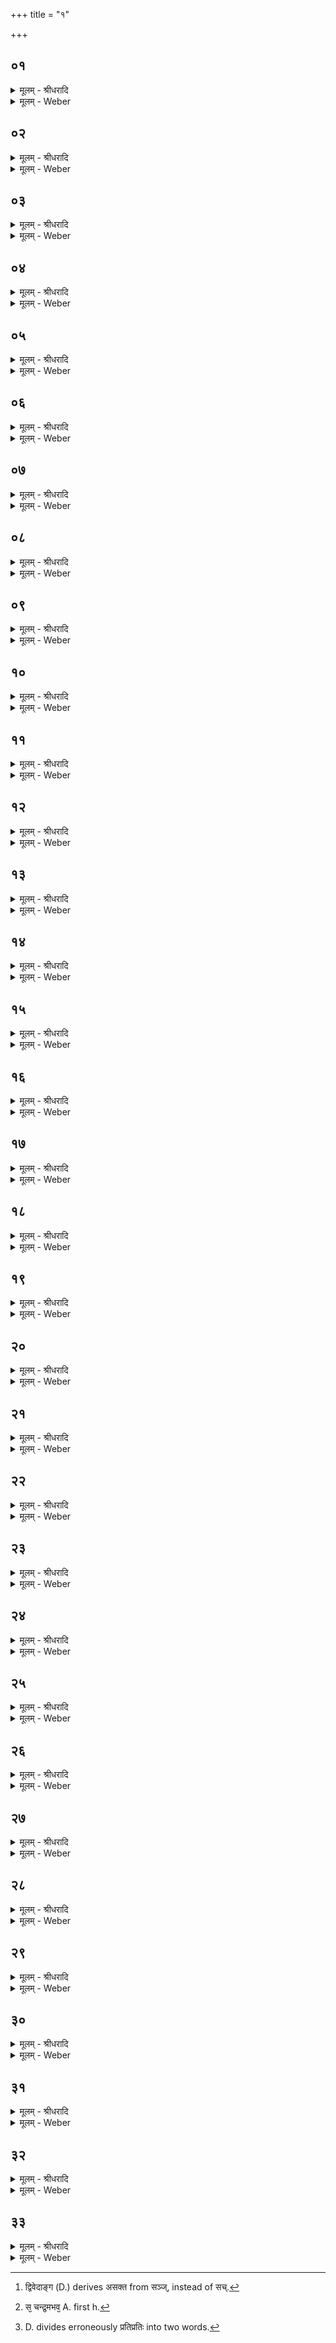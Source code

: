+++
title = "१"

+++


## ०१
<details><summary>मूलम् - श्रीधरादि</summary>

द्वया᳘ ह प्राजापत्याः᳘॥  
(०) देवाश्चा᳘सुराश्च त᳘तः कानीयसा᳘ ऽएव᳘ देवा᳘ ज्यायसा ऽअ᳘सुरास्त᳘ ऽएषु᳘ लोके᳘ष्वस्पर्द्धन्त॥
</details>

<details><summary>मूलम् - Weber</summary>

द्वया᳘ ह प्राजापत्याः᳟॥  
देवाश्चा᳘सुराश्च त᳘तः कानीयसा᳘ एव᳘ देवा᳘ ज्यायसा अ᳘सुरास्त᳘एषु᳘ लोके᳘ष्वस्पर्धन्त॥
</details>

## ०२
<details><summary>मूलम् - श्रीधरादि</summary>

ते᳘ ह देवा᳘ ऽऊचुः॥  
(र्ह) हन्ता᳘सुरान्यज्ञ᳘ ऽउद्गीथे᳘नात्य᳘यामे᳘ति॥
</details>

<details><summary>मूलम् - Weber</summary>

ते᳘ ह देवा᳘ ऊचुः॥  
हन्ता᳘सुरान्यज्ञ᳘ उद्गीथे᳘नात्य᳘यामे᳘ति॥
</details>

## ०३
<details><summary>मूलम् - श्रीधरादि</summary>

ते᳘ ह व्वा᳘चमूचुः॥  
(स्त्वं᳘) त्व᳘न्न ऽउ᳘द्गाये᳘ति तथे᳘ति ते᳘भ्यो व्वागुदगायद्यो᳘[[!!]] व्वाचि भो᳘गस्त᳘न्देवे᳘भ्य ऽआ᳘गायद्य᳘त्कल्या᳘णम्व᳘दति त᳘दात्म᳘ने᳘ ते ऽविदुरने᳘न वै᳘ न ऽउद्गात्रा᳘ ऽत्येष्यन्तीति त᳘मभिद्रु᳘त्य पाप्म᳘ना ऽविध्यन्त्स[[!!]] यः स᳘ पाप्मा य᳘दे᳘वेदम᳘प्रतिरूपम्व᳘दति स᳘ ऽएव स᳘ पाप्मा॥
</details>

<details><summary>मूलम् - Weber</summary>

ते᳘ ह वा᳘चमूचुः॥  
त्वं᳘ न उ᳘द्गाये᳘ति तथे᳘ति ते᳘भ्यो वागु᳘दगायद्यो᳘ वाचि भो᳘गस्तं᳘ देवे᳘भ्य आ᳘गायद्य᳘त्कल्या᳘णम् व᳘दति त᳘दात्म᳘नेॗ तेऽविदुरने᳘न वै᳘ न उद्गात्रा᳘त्येष्यन्तीति त᳘मभिद्रु᳘त्य पाप्म᳘नाविध्यन्त्स᳘ यः स पाप्मा य᳘देॗवेदम᳘प्रतिरूपम् व᳘दति स᳘ एव स᳘ पाप्मा॥
</details>

## ०४
<details><summary>मूलम् - श्रीधरादि</summary>

(प्मा᳘ ऽथ) अ᳘थ ह प्राण᳘मूचुः॥  
(स्त्वं᳘) त्व᳘न्न ऽउ᳘द्गाये᳘ति तथे᳘ति ते᳘भ्यः प्राण ऽउ᳘दगायद्यः᳘ प्राणे भो᳘गस्त᳘न्देवे᳘भ्य ऽआ᳘गायद्य᳘त्कल्या᳘णञ्जि᳘घ्रति त᳘दात्म᳘ने᳘ ते ऽविदुरने᳘न वै᳘ न ऽउद्गात्रा᳘ ऽत्येष्यन्ती᳘ति त᳘मभिद्रु᳘त्य पाप्म᳘ना ऽविध्यन्त्स यः स᳘ पाप्मा य᳘दे᳘वेदम᳘प्रतिरूपञ्जि᳘घ्रति स᳘ ऽएव स᳘ पाप्मा॥
</details>

<details><summary>मूलम् - Weber</summary>

अ᳘थ ह प्राण᳘मूचुः॥  
त्वं᳘ न उ᳘द्गाये᳘ति तथे᳘ति ते᳘भ्यः प्राण उ᳘दगायद्यः᳘ प्राणे भो᳘गस्तं᳘ देवे᳘भ्य आ᳘गायद्य᳘त्कल्या᳘णं जि᳘घ्रति त᳘दात्म᳘नेॗ तेऽविदुरनेन वै᳘ न उद्गात्रा᳘त्येष्यन्ती᳘ति त᳘मभिद्रु᳘त्य पाप्म᳘नाविध्यन्त्स यः स᳘ पाप्मा य᳘देॗवेदम᳘प्रतिरूपं जि᳘घ्रति स᳘ एव स᳘ पाप्मा॥
</details>

## ०५
<details><summary>मूलम् - श्रीधरादि</summary>

(प्मा᳘ ऽथ) अ᳘थ ह च᳘क्षुरूचुः॥  
(स्त्वं᳘) त्व᳘न्न ऽउ᳘द्गाये᳘ति तथे᳘ति ते᳘भ्यश्च᳘क्षुरु᳘दगायद्यश्च᳘क्षुषि भो᳘गस्त᳘न्देवे᳘भ्य ऽआ᳘गायद्य᳘त्कल्या᳘णम्प᳘श्यति त᳘दात्म᳘ने᳘ ते ऽविदुरने᳘न वै᳘ न ऽउद्गात्रा᳘ ऽत्येष्यन्ती᳘ति त᳘मभिद्रु᳘त्य पाप्म᳘ना ऽविध्यन्त्स यः स᳘ पाप्मा य᳘दे᳘वेदम᳘प्रतिरूपम्प᳘श्यति स᳘ ऽएव स᳘ पाप्मा॥
</details>

<details><summary>मूलम् - Weber</summary>

अ᳘थ ह च᳘क्षुरूचुः॥  
त्वं᳘ न उ᳘द्गाये᳘ति तथे᳘ति ते᳘भ्यश्च᳘क्षुरु᳘दगायद्यश्च᳘क्षुषि भो᳘गस्तं᳘ देवे᳘भ्य आ᳘गायद्य᳘त्कल्या᳘णम् प᳘श्यति त᳘दात्म᳘नेॗ तेऽविदुरने᳘न वै᳘ न उद्गात्रा᳘त्येष्यन्ती᳘ति त᳘मभिद्रु᳘त्य पाप्म᳘नाविध्यन्त्स यः स᳘ पाप्मा य᳘देॗवेदम᳘प्रतिरूपम् प᳘श्यति स᳘ एव स᳘ पाप्मा॥
</details>

## ०६
<details><summary>मूलम् - श्रीधरादि</summary>

(प्मा᳘ ऽथ) अ᳘थ ह श्रो᳘त्रमूचुः॥  
(स्त्वं᳘) त्व᳘न्न ऽउ᳘द्गाये᳘ति तथे᳘ति ते᳘भ्यः श्रो᳘त्रमु᳘दगायद्यः᳘ श्रोत्रे[[!!]] भो᳘गस्त᳘न्देवे᳘भ्य ऽआ᳘गायद्य᳘त्कल्या᳘णᳫँ᳭ शृणो᳘ति त᳘दात्म᳘ने᳘ ते ऽविदुरने᳘न वै᳘ न ऽउद्गात्रा᳘ ऽत्येष्यन्ती᳘ति त᳘मभिद्रुत्य[[!!]] पाप्म᳘ना ऽविध्यन्त्स यः स᳘ पाप्मा य᳘दे᳘वेदम᳘प्रतिरूपᳫँ᳭ शृणो᳘ति स᳘ ऽएव स᳘ पाप्मा॥
</details>

<details><summary>मूलम् - Weber</summary>

अ᳘थ ह श्रो᳘त्रमूचुः॥  
त्वं᳘ न उ᳘द्गाये᳘ति तथे᳘ति ते᳘भ्यः श्रो᳘त्रमु᳘दगायद्यः श्रो᳘त्रे भो᳘गस्तं᳘ देवे᳘भ्य आ᳘गायद्य᳘त्कल्या᳘णं शृणो᳘ति त᳘दात्म᳘नेॗ तेऽविदुरने᳘न वै᳘ न उद्गात्रा᳘त्येष्यन्ती᳘ति त᳘मभिद्रु᳘त्य पाप्म᳘नाविध्यन्त्स यः स᳘ पाप्मा य᳘देॗवेदम᳘प्रतिरूपं शृणो᳘ति स᳘ एव स᳘ पाप्मा॥
</details>

## ०७
<details><summary>मूलम् - श्रीधरादि</summary>

(प्मा᳘ ऽथ) अ᳘थ ह म᳘न ऽऊचुः॥  
(स्त्वं᳘) त्व᳘न्न ऽउ᳘द्गाये᳘ति तथे᳘ति ते᳘भ्यो म᳘न ऽउ᳘दगायद्यो म᳘नसि भो᳘गस्त᳘न्देवे᳘भ्य ऽआ᳘गायद्य᳘त्कल्या᳘णᳫँ᳭ सङ्कल्प᳘यति त᳘दात्म᳘ने᳘ ते ऽविदुरने᳘न वै᳘ न ऽउद्गात्रा᳘ ऽत्येष्यन्ती᳘ति त᳘मभिद्रु᳘त्य पाप्म᳘ना ऽविध्यन्त्स यः स᳘ पाप्मा य᳘दे᳘वेदम᳘प्रतिरूपᳫँ᳭ सङ्कल्प᳘यति स᳘ ऽएव स᳘ पा᳘प्मैव᳘मु ख᳘ल्वेता᳘ देव᳘ताः पाप्म᳘भिरु᳘पासृजन्नेव᳘मेनाः पाप्म᳘ना ऽविध्यन्॥
</details>

<details><summary>मूलम् - Weber</summary>

अ᳘थ ह म᳘न ऊचुः॥  
त्व᳘म् न उ᳘द्गाये᳘ति तथे᳘ति ते᳘भ्यो म᳘न उ᳘दगायद्यो म᳘नसि भो᳘गस्तं᳘ देवे᳘भ्य आ᳘गायद्य᳘त्कल्या᳘णᳫं सङ्कल्प᳘यति त᳘दात्म᳘नेॗ तेऽविदुरने᳘न वै᳘ न उद्गात्रा᳘त्येष्यन्ती᳘ति त᳘मभिद्रु᳘त्य पाप्म᳘नाविध्यन्त्स यः स᳘ पाप्मा य᳘देॗवेदम᳘प्रतिरूपᳫं सङ्कल्प᳘यति स᳘ एव स᳘ पाॗप्मैव᳘मु ख᳘ल्वेता᳘ देव᳘ताः पाप्म᳘भिरु᳘पासृजन्नेव᳘मेनाः पाप्म᳘नाविध्यन्॥
</details>

## ०८
<details><summary>मूलम् - श्रीधरादि</summary>

(न्न᳘थ) अ᳘थ हेम᳘मासन्य᳘म्प्राण᳘मूचुः॥  
(स्त्वं᳘) त्व᳘न्न ऽउ᳘द्गाये᳘ति तथे᳘ति ते᳘भ्य ऽएष᳘ प्प्राण ऽउ᳘दगाय᳘त्ते ऽविदुरने᳘न वै᳘ न ऽउद्गात्रा᳘ ऽत्येष्यन्ती᳘ति त᳘मभिद्रु᳘त्य पाप्म᳘ना ऽविव्यत्सन्त्स यथा᳘ ऽश्मानमृत्वा᳘ लोष्टो᳘ व्विध्व᳘ᳫँ᳘सेतैव᳘ᳫँ᳘ हैव᳘ व्विध्व᳘ᳫँ᳘समाना व्वि᳘ष्वञ्चो व्वि᳘नेशुस्त᳘तो देवा ऽअ᳘भवन्परा᳘ ऽसुरा भ᳘वत्यात्म᳘ना प᳘रा ऽस्य द्विषन्भ्रा᳘तृव्यो भवति य᳘ ऽएवम्वे᳘द॥
</details>

<details><summary>मूलम् - Weber</summary>

अ᳘थ हेम᳘मासन्य᳘म् प्राण᳘मूचुः॥  
त्वं᳘ न उ᳘द्गाये᳘ति तथे᳘ति ते᳘भ्य एष᳘ प्राण उ᳘दगायॗत्तेऽविदुरने᳘न वै᳘ न उद्गात्रा᳘त्येष्यन्ती᳘ति त᳘मभिद्रु᳘त्य पाप्म᳘नाविव्यत्सन्त्स यथा᳘श्मानमृत्वा᳘ लोष्टो᳘ विध्व᳘ᳫं᳘सेतैव᳘ᳫं᳘ हैव᳘ विध्व᳘ᳫं᳘समाना वि᳘ष्वञ्चो वि᳘नेशुस्त᳘तो देवा अ᳘भवन्परा᳘सुरा भ᳘वत्यात्म᳘ना प᳘रास्य द्विषन्भ्रा᳘तृव्यो भवति य᳘ एवम् वे᳘द॥
</details>

## ०९
<details><summary>मूलम् - श्रीधरादि</summary>

ते᳘ होचुः᳘॥  
क्व नु᳘ सो ऽभूद्यो᳘ न ऽइत्थम᳘सक्ते᳘त्यय᳘मा᳘स्ये ऽन्तरि᳘ति᳘ सो ऽया᳘स्य ऽआङ्गिरसो᳘ ऽङ्गानाᳫँ᳭ हि र᳘सः॥
</details>

<details><summary>मूलम् - Weber</summary>

ते᳘ होचुः॥  
क्व नु सोऽभूद्यो᳘ न इत्थम᳘सक्ते᳘त्यय᳘माॗस्येऽन्तरि᳘तिॗ [^wbr_1] सोऽया᳘स्य आङ्गिरसो᳘ऽङ्गानाᳫं हि र᳘सः॥  

[^wbr_1]: द्विवेदाङ्ग (D.) derives असक्त from सञ्ज्, instead of सच्.
</details>

## १०
<details><summary>मूलम् - श्रीधरादि</summary>

सा वा᳘ ऽएषा᳘ देव᳘ता दूर्न्ना᳘म॥   
दूर᳘ᳫँ᳘ ह्यस्या[[!!]] मृ᳘त्युर्दूर᳘ᳫँ᳘[[!!]] ह वा᳘ ऽअस्मान्मृत्युर्भ्भवति[[!!]] य᳘ ऽएवम्वे᳘द॥
</details>

<details><summary>मूलम् - Weber</summary>

सा वा᳘ एषा᳘ देव᳘ता दूः॥  
ना᳘म दूरᳫं ह्य᳘स्या मृत्यु᳘र्दूर᳘ᳫं᳘ ह वा अस्मान्मृत्यु᳘र्भवति य᳘ एवम् वे᳘द॥
</details>

## ११
<details><summary>मूलम् - श्रीधरादि</summary>

सा वा᳘ ऽएषा᳘ देव᳘ता॥  
(तै) एता᳘सान्देव᳘तानाम्पाप्मा᳘नम्मृत्युमपह᳘त्य[[!!]] य᳘त्रासा᳘न्दिशाम᳘न्तस्त᳘द्गमया᳘ञ्चकार त᳘दासाम्पाप्म᳘नो व्वि᳘न्यदधात्त᳘स्मान्न[[!!]] ज᳘नमियान्ना᳘न्तमियान्ने᳘त्पाप्मा᳘नंमृत्युमन्ववा᳘यानी᳘ति[[!!]]॥
</details>

<details><summary>मूलम् - Weber</summary>

सा वा᳘ एषा᳘ देव᳘ता॥  
एता᳘सां देव᳘तानाम् पाप्मा᳘नम् मृत्यु᳘मपह᳘त्य य᳘त्रासां᳘ दिशाम᳘न्तस्त᳘द्गमयां᳘ चकार त᳘दासाम् पाप्म᳘नो विन्य᳘दधात्त᳘स्मान्न ज᳘नमियान्ना᳘न्तमियान्ने᳘त्पाप्मा᳘नम् मृत्यु᳘मन्ववा᳘यानी᳘ति॥
</details>

## १२
<details><summary>मूलम् - श्रीधरादि</summary>

सा वा᳘ ऽएषा᳘ देव᳘ता॥  
(तै) एता᳘सान्देव᳘तानाम्पाप्मा᳘नम्मृत्यु᳘मपहत्या᳘थैना मृत्युम᳘त्यवहत्॥
</details>

<details><summary>मूलम् - Weber</summary>

सा वा᳘ एषा᳘ देव᳘ता॥  
एता᳘सां देव᳘तानाम् पाप्मा᳘नम् मृत्यु᳘मपहत्या᳘थैना मृत्युम᳘त्यवहत्॥
</details>

## १३
<details><summary>मूलम् - श्रीधरादि</summary>

(त्स) स वै व्वा᳘चमेव᳘ प्रथमाम᳘त्यवहत्॥  
(त्सा᳘) सा᳘ यदा᳘ मृत्यु᳘मत्यमुच्यत᳘[[!!]] सो ऽग्नि᳘रभव᳘त्सो ऽय᳘मग्निः प᳘रेण मृत्युम᳘तिक्रान्तो दीप्यते॥
</details>

<details><summary>मूलम् - Weber</summary>

स वै वा᳘चमेव᳘ प्रथमाम᳘त्यवहत्॥  
सा᳘ यदा᳘ मृत्यु᳘मत्य᳘मुच्यतॗ सोऽग्नि᳘रभवॗत्सोऽय᳘मग्निः प᳘रेण मृत्युम᳘तिक्रान्तो दीप्यते॥
</details>

## १४
<details><summary>मूलम् - श्रीधरादि</summary>

(ते᳘ ऽथ) अ᳘थ प्राणम᳘त्यवहत्॥  
(त्स᳘) स᳘ यदा᳘ मृत्युमत्य᳘मुच्यत[[!!]] स᳘ व्वायु᳘रभव᳘त्सो ऽय᳘म्वायुः प᳘रेण मृत्युम᳘तिक्रान्तः पवते॥
</details>

<details><summary>मूलम् - Weber</summary>

अ᳘थ प्राणम᳘त्यवहत्॥  
स᳘ यदा᳘ मृत्यु᳘मत्य᳘मुच्यत स᳘ वायु᳘रभवॗत्सोऽय᳘म् वायुः प᳘रेण मृत्युम᳘तिक्रान्तः पवते॥
</details>

## १५
<details><summary>मूलम् - श्रीधरादि</summary>

(ते᳘ ऽथ) अ᳘थ च᳘क्षुर᳘त्यवहत्॥  
(त्त᳘) त᳘द्यदा᳘ मृत्यु᳘मत्य᳘मुच्यत स᳘ ऽआदि᳘त्यो ऽभव᳘त्सो ऽसा᳘वादित्यः प᳘रेण मृत्युम᳘तिक्रान्तस्तपति॥
</details>

<details><summary>मूलम् - Weber</summary>

अ᳘थ च᳘क्षुर᳘त्यवहत्॥  
त᳘द्यदा᳘ मृत्यु᳘मत्य᳘मुच्यत स᳘ आदिॗत्योऽभवॗत्सोऽसा᳘वादित्यः प᳘रेण मृत्युम᳘तिक्रान्तस्तपति॥
</details>

## १६
<details><summary>मूलम् - श्रीधरादि</summary>

(त्य᳘) अ᳘थ श्रो᳘त्रम᳘त्यवहत्॥  
(त्त᳘) त᳘द्यदा᳘ मृत्यु᳘मत्य᳘मुच्यत ता दि᳘शोऽभवँस्ता᳘ ऽइमा दि᳘शः प᳘रेण मृत्युम᳘तिक्रान्ताः॥
</details>

<details><summary>मूलम् - Weber</summary>

अ᳘थ श्रो᳘त्रम᳘त्यवहत्॥  
त᳘द्यदा᳘ मृत्यु᳘मत्य᳘मुच्यत ता दि᳘शोऽभवंस्ता᳘ इमा दि᳘शः प᳘रेण मृत्युम᳘तिक्रान्ताः॥
</details>

## १७
<details><summary>मूलम् - श्रीधरादि</summary>

(न्ता ऽअ᳘) अ᳘थ मनो᳘ ऽत्यवहत्॥  
(त्त᳘) त᳘द्यदा᳘ मृत्यु᳘मत्य᳘मुच्यत स᳘ चन्द्र᳘मा ऽअभव᳘त्सो ऽसौ᳘ चन्द्रः प᳘रेण मृत्युम᳘तिक्रान्तो भात्येव᳘ᳫँ᳘ ह वा᳘ ऽएनमेषा᳘ देव᳘ता मृत्युम᳘तिवहति य᳘ ऽएवम्वे᳘द॥
</details>

<details><summary>मूलम् - Weber</summary>

अ᳘थ मनो᳘ऽत्यवहत्॥  
त᳘द्यदा᳘ मृत्यु᳘मत्य᳘मुच्यत स᳘ चन्द्र᳘मा अभवॗत्सोऽसौ᳘ [^wbr_2] चन्द्रः प᳘रेण मृत्युम᳘तिक्रान्तो भात्येव᳘ᳫं᳘ ह वा᳘ एनमेषा᳘ देव᳘ता मृत्युम᳘तिवहति य᳘ एवम् वेद॥  

[^wbr_2]: स᳘ चन्द्र᳘मभव᳘ A. first h.
</details>

## १८
<details><summary>मूलम् - श्रीधरादि</summary>

(दा᳘था) अ᳘थात्म᳘ने ऽन्नाद्य᳘मा᳘गायत्॥  
(द्य) यद्धि किञ्चा᳘न्नमद्य᳘ते ऽने᳘नैव त᳘दद्य᳘त ऽइह प्प्र᳘तितिष्ठति॥ शतम् ॥७१००॥
</details>

<details><summary>मूलम् - Weber</summary>

अ᳘थात्म᳘नेऽन्नाद्य᳘मा᳘गायत्॥  
यद्धि किं चा᳘न्नमद्य᳘तेऽने᳘नैव त᳘दद्य᳘त इह प्र᳘तितिष्ठति॥
</details>

## १९
<details><summary>मूलम् - श्रीधरादि</summary>

ते᳘ देवा᳘ ऽअब्रुवन्॥  
(न्ने) एता᳘वद्वा᳘ ऽइदᳫँ᳭ स᳘र्व्वं यद᳘न्नन्त᳘दात्म᳘न ऽआ᳘गासीर᳘नु नो ऽस्मिन्न᳘न्न ऽआ᳘भजस्वे᳘ति ते वै᳘ मा ऽभिस᳘म्विशते᳘ति तथे᳘ति त᳘ᳫँ᳘ समन्त᳘म्परि᳘ण्यविशन्त[[!!]] त᳘स्माद्य᳘दनेना᳘न्नम᳘त्ति ते᳘नैता᳘स्तृप्यन्त्येव᳘ᳫँ᳘ ह वा᳘ ऽएनᳫँ᳭ स्वा᳘ ऽअभिस᳘म्विशन्ति भ᳘र्त्ता स्वा᳘नाᳫँ᳭ श्रे᳘ष्ठः पुर ऽएता᳘ भवत्यन्नादो᳘ ऽधिपतिर्य्य᳘ ऽएवम्वे᳘द॥
</details>

<details><summary>मूलम् - Weber</summary>

ते᳘ देवा᳘ अब्रुवन्॥  
एता᳘वद्वा᳘ इदᳫं स᳘र्वं यद᳘न्नं त᳘दात्म᳘न आ᳘गासीर᳘नु नोऽस्मिन्न᳘न्न आ᳘भजस्वे᳘ति ते वै᳘ माभिस᳘म्विशते᳘ति तथे᳘ति त᳘ᳫं᳘ समन्त᳘म् परिण्य᳘विशन्त त᳘स्माद्य᳘दनेना᳘न्नम᳘त्ति ते᳘नैता᳘स्तृप्यन्त्येव᳘ᳫं᳘ ह वा᳘ एनᳫं स्वा᳘ अभिस᳘म्विशन्ति भ᳘र्ता स्वा᳘नां श्रे᳘ष्ठः पुरएता᳘ भवत्यन्नादो᳘ऽधिपतिर्य᳘ एवम् वे᳘द॥
</details>

## २०
<details><summary>मूलम् - श्रीधरादि</summary>

य᳘ ऽउ हैवम्वि᳘दᳫँ᳭ स्वे᳘षु प्रति प्प्रतिर्ब्बुभूषति॥  
न᳘ हैवा᳘लम्भा᳘र्य्येभ्यो भवत्य᳘थ य᳘ ऽए᳘वैतम᳘नु भ᳘वति यो᳘ वैतम᳘नु भा᳘र्य्यान्बु᳘भूर्षति स᳘ हैवा᳘लं भा᳘र्य्येभ्यो भवति᳘॥
</details>

<details><summary>मूलम् - Weber</summary>

य᳘ उ हैवम्वि᳘दम्॥  
स्वे᳘षु प्रतिप्रतिर्बु᳘भूषति [^wbr_3] नॗ हैवा᳘लम् भाॗर्येभ्यो भवत्य᳘थ य᳘ एॗवैतम᳘नु भ᳘वति यो᳘ वैतम᳘नु भाॗर्यान्बु᳘भूर्षति स᳘ हैवा᳘लम् भाॗर्येभ्यो भवति॥  

[^wbr_3]: D. divides erroneously प्रतिप्रतिः into two words.
</details>

## २१
<details><summary>मूलम् - श्रीधरादि</summary>

सो ऽया᳘स्य ऽआङिरसः᳘॥  
(सो᳘ ऽङ्गा) अङ्गानाᳫँ᳭ हि र᳘सः प्प्राणो वा ऽअ᳘ङ्गानाᳫँ᳭ र᳘सः प्प्राणो हि वा ऽअ᳘ङ्गानाᳫँ᳭ र᳘सस्त᳘स्माद्य᳘स्मात्क᳘स्माच्चा᳘ङ्गात्प्राण᳘ ऽउत्क्रा᳘मति त᳘देव त᳘च्छुष्यत्येष᳘ हि वा ऽअ᳘ङ्गानाᳫँ᳭ र᳘सः॥
</details>

<details><summary>मूलम् - Weber</summary>

सोऽया᳘स्य आङिरसो᳟॥  
अङ्गानाᳫं हि र᳘सः प्राणो वा अ᳘ङ्गानां र᳘सः प्राणो हि वा अ᳘ङ्गानां र᳘सस्त᳘स्माद्य᳘स्मात्क᳘स्माच्चा᳘ङ्गात्प्राण᳘ उत्क्रा᳘मति त᳘देव त᳘छुष्यत्येष हि वा अ᳘ङ्गानां र᳘सः॥
</details>

## २२
<details><summary>मूलम् - श्रीधरादि</summary>

(स ऽए) एष᳘ ऽउ ऽएव ब्बृ᳘हस्प᳘तिः॥  
(र्व्वा) व्वाग्वै᳘ ब्बृ᳘हती त᳘स्या ऽएष पतिस्त᳘स्मादु[[!!]] ब्बृ᳘हस्प᳘तिः॥
</details>

<details><summary>मूलम् - Weber</summary>

एष᳘ उ एव बृ᳘हस्प᳘तिः॥  
वाग्वै᳘ बृहती त᳘स्या एष प᳘तिस्त᳘स्मादु बृ᳘हस्प᳘तिः॥
</details>

## २३
<details><summary>मूलम् - श्रीधरादि</summary>

(तिरे) एष᳘ ऽउ ऽएव ब्ब्र᳘ह्मणस्प᳘तिः॥  
(तिर्व्वा) व्वाग्वै ब्ब्र᳘ह्म त᳘स्या ऽएष प᳘तिस्त᳘स्मादु ब्ब्र᳘ह्मणस्प᳘तिः॥
</details>

<details><summary>मूलम् - Weber</summary>

एष᳘ उ एव ब्र᳘ह्मणस्प᳘तिः॥  
वाग्वै ब्र᳘ह्म त᳘स्या एष प᳘तिस्त᳘स्मादु ह ब्र᳘ह्मणस्प᳘तिः॥
</details>

## २४
<details><summary>मूलम् - श्रीधरादि</summary>

(तिरे) एष᳘ ऽउ ऽएव सा᳘म॥  
व्वाग्वै सा᳘ ऽमैष᳘ सा चा᳘मश्चे᳘ति तत्सा᳘म्नः सामत्वं य᳘द्वेव᳘ समः प्लु᳘षिणा समो᳘ मश᳘केन समो᳘ नागे᳘न सम᳘ ऽएभि᳘स्त्रिभि᳘र्ल्लोकैः᳘ स᳘मो ऽने᳘न स᳘र्व्वेण त᳘स्माद्वेव सा᳘मा ऽश्नुते सा᳘म्नः सा᳘युज्यᳫँ᳭ सलोक᳘तां य᳘ ऽएव᳘मेतत्सा᳘म व्वे᳘द॥
</details>

<details><summary>मूलम् - Weber</summary>

एष᳘ उ एव सा᳘म॥  
वाग्वै सा᳘मैष सा चा᳘मश्चे᳘ति तत्सा᳘म्नः सामत्वं य᳘द्वेव᳘ समः प्लु᳘षिणा समो᳘ मश᳘केन समो᳘ नागे᳘न सम᳘ एभि᳘स्त्रिभि᳘र्लोकैः᳘ सॗमोऽने᳘न स᳘र्वेण त᳘स्माद्वेव सामाश्नुते सा᳘म्नः सा᳘युज्यᳫं सलोक᳘तां य᳘ एव᳘मेतत्सा᳘म वे᳘द॥
</details>

## २५
<details><summary>मूलम् - श्रीधरादि</summary>

(दैष᳘) एष᳘ ऽउ वा᳘ ऽउद्गीथः᳘॥  
प्प्राणो वा ऽउ᳘त्प्राणे᳘न᳘ हीदᳫँ᳭ स᳘र्व्वमुत्तब्धम्वा᳘गेव[[!!]] गीथो᳘च्च गी᳘था चे᳘ति स᳘ ऽउद्गीथः᳘॥
</details>

<details><summary>मूलम् - Weber</summary>

एष᳘ उ वा᳘ उद्गीथः᳟॥  
प्राणो वा उ᳘त्प्राणे᳘नॗ हीदᳫं स᳘र्वमु᳘त्तब्धम् वा᳘गेव गीथो᳘च्च गी᳘था चे᳘ति स᳘ उद्गीथः॥
</details>

## २६
<details><summary>मूलम् - श्रीधरादि</summary>

(थ᳘स्त) तद्धा᳘पि ब्रह्मदत्त᳘श्चैकितानेयः॥  
(यो) रा᳘जानम्भक्ष᳘यन्नुवाचायन्त्य᳘स्य रा᳘जा मूर्द्धा᳘नम्वि᳘पातयताद्य᳘दि᳘तो ऽया᳘स्य ऽआङ्गिर᳘सो ऽन्ये᳘नोद᳘गायदि᳘ति व्वाचा᳘ च᳘ ह्येव स᳘ प्प्राणे᳘न चोद᳘गायदि᳘ति[[!!]]॥
</details>

<details><summary>मूलम् - Weber</summary>

तद्धा᳘पि ब्रह्मदत्त᳘श्चैकितानेयो॥  
रा᳘जानम् भक्ष᳘यन्नुवाचायं त्य᳘स्य रा᳘जा मूर्धा᳘नम् वि᳘पातयताद्य᳘दिॗतोऽया᳘स्य आङ्गिरॗसोऽन्ये᳘नोद᳘गायदि᳘ति वाचा᳘ चॗ ह्येव स᳘ प्राणे᳘न चो᳘दगायदि᳘ति॥
</details>

## २७
<details><summary>मूलम् - श्रीधरादि</summary>

त᳘स्य हैत᳘स्य सा᳘म्नो यः᳘ स्वम्वे᳘द भ᳘वति॥  
हास्य स्वन्त᳘स्य वै स्व᳘र ऽएव स्वन्त᳘स्मादा᳘र्त्विज्यङ्करिष्य᳘न्वाचि स्व᳘रमिच्छेत[[!!]] त᳘या व्वाचा स्व᳘रसम्पन्नया᳘ ऽऽर्त्विज्यङ्कुर्य्यात्त᳘स्माद्यज्ञे स्व᳘रवन्तन्दि᳘दृक्षन्त ऽएवा᳘थो य᳘स्य स्वम्भ᳘वति भवति[[!!]] हास्य स्वं य᳘ ऽएव᳘मेतत्सा᳘म्नः स्वम्वे᳘द॥
</details>

<details><summary>मूलम् - Weber</summary>

त᳘स्य हैत᳘स्य सा᳘म्नो यः स्वम् वे᳘द॥  
भ᳘वति हास्य स्वं त᳘स्य वै स्व᳘र एव स्वं त᳘स्मादा᳘र्त्विज्यं करिष्य᳘न्वाचि स्व᳘र᳘मिछेत त᳘या वाचा स्व᳘रसम्पन्नया᳘र्त्विज्यं कुर्यात्त᳘स्माद्यज्ञे स्व᳘रवन्तं दि᳘दृक्षन्त एवा᳘थो य᳘स्य स्वम् भ᳘वति भ᳘वति हास्य स्वम् य᳘ एव᳘मेतत्सा᳘मनः स्वम् वे᳘द॥
</details>

## २८
<details><summary>मूलम् - श्रीधरादि</summary>

त᳘स्य हैत᳘स्य सा᳘म्नो यः᳘ सुव᳘र्ण्णम्वे᳘द॥  
भ᳘वति हास्य सुव᳘र्ण्णन्त᳘स्य वै स्व᳘र ऽएव᳘ सुव᳘र्ण्णम्भव᳘ति हास्य सुव᳘र्ण्णं य᳘ ऽएव᳘मेतत्सा᳘म्नः सुव᳘र्ण्णम्वे᳘द॥
</details>

<details><summary>मूलम् - Weber</summary>

त᳘स्य हैत᳘स्य सा᳘म्नो यः᳘ सुव᳘र्णम् वे᳘द॥  
भ᳘वति हास्य सुव᳘र्णं त᳘स्य वै स्व᳘र एव᳘ सुव᳘र्णम् भव᳘ति हास्य सुव᳘र्णं य᳘ एव᳘मेतत्सा᳘म्नः सुव᳘र्णम् वे᳘द॥
</details>

## २९
<details><summary>मूलम् - श्रीधरादि</summary>

त᳘स्य हैत᳘स्य सा᳘म्नो यः᳘ प्रतिष्ठाम्वे᳘द॥  
प्र᳘ति ह तिष्ठति त᳘स्य वै व्वा᳘गेव᳘ प्रतिष्ठा᳘ व्वाचि हि ख᳘ल्वेष᳘ ऽएत᳘त्प्राणः प्प्र᳘तिष्ठितो गीयते᳘ ऽन्न ऽइ᳘त्यु है᳘क ऽआहुः॥
</details>

<details><summary>मूलम् - Weber</summary>

त᳘स्य हैत᳘स्य॥  
सा᳘म्नो यः᳘ प्रतिष्ठाम् वे᳘द प्र᳘ति ह तिष्ठति त᳘स्य वै वा᳘गेव᳘ प्रतिष्ठा᳘ वाचि हि ख᳘ल्वेष᳘ एत᳘त्प्राणः प्र᳘तिष्ठितो गीयते᳘ऽन्न इ᳘त्यु है᳘क आहुः॥
</details>

## ३०
<details><summary>मूलम् - श्रीधरादि</summary>

(र) अथा᳘तः प᳘वमानानामे᳘वाभ्यारोहः॥  
स वै ख᳘लु प्रस्तोता सा᳘म प्प्र᳘स्तौति स य᳘त्र प्प्रस्तुयात्त᳘देता᳘नि जपेद᳘सतो मा स᳘द्गमय त᳘मसो मा ज्यो᳘तिर्ग्गमय मृत्यो᳘र्मा ऽमृ᳘तङ्गमये᳘ति॥
</details>

<details><summary>मूलम् - Weber</summary>

अथा᳘तः प᳘वमानानामेॗवाभ्यारोहः॥  
स वै ख᳘लु प्रस्तोता सा᳘म प्र᳘स्तौति स य᳘त्र प्रस्त्युआत्त᳘देता᳘नि जपेद᳘सतो मा स᳘द्गमय त᳘मसो मा ज्यो᳘तिर्गमय मृत्यो᳘र्मामृ᳘तं गमये᳘ति॥
</details>

## ३१
<details><summary>मूलम् - श्रीधरादि</summary>

स यदाहास᳘तो मा स᳘द्गमये᳘ति॥  
मृत्युर्व्वा ऽअ᳘सत्स᳘दमृ᳘तं मृत्यो᳘र्मा ऽमृ᳘तङ्गमयामृ᳘तम्मा कुर्व्वि᳘त्ये᳘वैत᳘दाह॥
</details>

<details><summary>मूलम् - Weber</summary>

स यदाहास᳘तो मा स᳘द्गमये᳘ति॥  
मृत्युर्वा अ᳘सत्स᳘दमृ᳘तम् मृत्यो᳘र्मामृ᳘तं गमयामृ᳘तम् मा कुर्वि᳘त्येॗवैत᳘दाह॥
</details>

## ३२
<details><summary>मूलम् - श्रीधरादि</summary>

त᳘मसो मा ज्यो᳘तिर्ग्गमये᳘ति॥  
मृत्युर्व्वै त᳘मो ज्यो᳘तिरमृ᳘तम्मृत्यो᳘र्मा ऽमृ᳘तङ्गमयामृ᳘तं मा कुर्व्वि᳘त्ये᳘वैत᳘दाह मृत्यो᳘र्मा ऽमृ᳘तङ्गमये᳘ति ना᳘त्र तिरो᳘हितमिवास्ति॥
</details>

<details><summary>मूलम् - Weber</summary>

त᳘मसो मा ज्यो᳘तिर्गमये᳘ति॥  
मृत्युर्वै त᳘मो ज्यो᳘तिरमृ᳘तम् मृत्यो᳘र्मामृ᳘तं गमयामृ᳘तम् मा कुर्वि᳘त्येॗवैत᳘दाह मृत्यो᳘र्मामृ᳘तं गमये᳘ति ना᳘त्र तिरो᳘हितमिवास्ति॥
</details>

## ३३
<details><summary>मूलम् - श्रीधरादि</summary>

(स्त्य᳘) अ᳘थ यानी᳘तराणि स्तोत्रा᳘णि॥  
ते᳘ष्वात्म᳘ने ऽन्ना᳘द्यमा᳘गायेत्त᳘स्मादु ते᳘षु व्व᳘रम्वृणीत यङ्का᳘मङ्काम᳘येत तᳫँ᳭ स᳘ ऽएष᳘ ऽएवम्वि᳘दुद्गा᳘ता ऽत्म᳘ने वा य᳘जमानाय वा का᳘मङ्काम᳘यते तमा᳘गायति त᳘द्धैत᳘ल्लोकजि᳘देव न᳘ है᳘वालोक्य᳘ताया ऽआ᳘शा ऽस्ति य᳘ ऽएव᳘मेतत्सा᳘म व्वे᳘द॥
</details>
<details><summary>मूलम् - Weber</summary>

अ᳘थ यानी᳘तराणि स्तोत्रा᳘णि॥  
ते᳘ष्वात्म᳘नेऽन्ना᳘द्यमा᳘गायेत्त᳘स्मादु ते᳘षु व᳘रम् वृणीत यम् का᳘मं काम᳘येत तᳫं स᳘ एष᳘ एवम्वि᳘दुद्गाॗतात्म᳘ने वा य᳘जमानाय वा यं का᳘मं काम᳘यते तमा᳘गायति त᳘द्धैत᳘ल्लोकजि᳘देव न᳘ हैॗवालोक्य᳘ताया आॗशास्ति य᳘ एव᳘मेतत्सा᳘म वे᳘द॥
</details>

